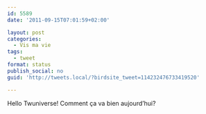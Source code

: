 ```yaml
---
id: 5589
date: '2011-09-15T07:01:59+02:00'

layout: post
categories:
  - Vis ma vie
tags:
  - tweet
format: status
publish_social: no
guid: 'http://tweets.local/?birdsite_tweet=114232476733419520'

---
```


Hello Twuniverse! Comment ça va bien aujourd’hui?